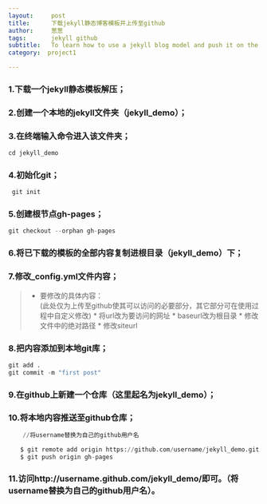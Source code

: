 ```yaml
---
layout:     post
title:      下载jekyll静态博客模板并上传至github
author:     葱葱
tags: 		jekyll github
subtitle:   To learn how to use a jekyll blog model and push it on the github.
category:  project1

---
```

### 1.下载一个jekyll静态模板解压；
### 2.创建一个本地的jekyll文件夹（jekyll_demo）；
### 3.在终端输入命令进入该文件夹；
```python
cd jekyll_demo
```
### 4.初始化git；
```python
 git init
```
### 5.创建根节点gh-pages；
```python
git checkout --orphan gh-pages
```
### 6.将已下载的模板的全部内容复制进根目录（jekyll_demo）下；
### 7.修改_config.yml文件内容；
>* 要修改的具体内容：<br/>
(此处仅为上传至github使其可以访问的必要部分，其它部分可在使用过程中自定义修改)
    * 将url改为要访问的网址
    * baseurl改为根目录
    * 修改文件中的绝对路径
    * 修改siteurl

### 8.把内容添加到本地git库；
```python
git add .
git commit -m "first post"
```
### 9.在github上新建一个仓库（这里起名为jekyll_demo）；
### 10.将本地内容推送至github仓库；
```python
    //将username替换为自己的github用户名

　　$ git remote add origin https://github.com/username/jekyll_demo.git
　　$ git push origin gh-pages
```
### 11.访问http://username.github.com/jekyll_demo/即可。（将username替换为自己的github用户名）。
